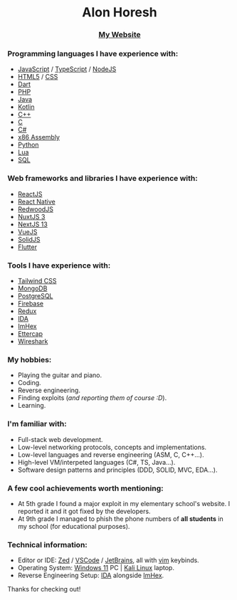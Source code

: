 <h1 align="center">Alon Horesh</h1>
<h3 align="center"><a href="https://alonhoresh.com">My Website</a></h3>

### Programming languages I have experience with:
- [JavaScript](https://www.javascript.com) / [TypeScript](https://www.typescriptlang.org) / [NodeJS](https://nodejs.org)
- [HTML5](https://en.wikipedia.org/wiki/HTML5) / [CSS](https://en.wikipedia.org/wiki/CSS)
- [Dart](https://dart.dev)
- [PHP](https://www.php.net)
- [Java](https://www.oracle.com/java)
- [Kotlin](https://kotlinlang.org)
- [C++](https://en.wikipedia.org/wiki/C%2B%2B)
- [C](https://en.wikipedia.org/wiki/C_(programming_language))
- [C#](https://en.wikipedia.org/wiki/C_Sharp_(programming_language))
- [x86 Assembly](https://en.wikipedia.org/wiki/Assembly_language)
- [Python](https://www.python.org)
- [Lua](https://www.lua.org)
- [SQL](https://en.wikipedia.org/wiki/SQL)

### Web frameworks and libraries I have experience with:
- [ReactJS](https://reactjs.org)
- [React Native](https://reactnative.dev)
- [RedwoodJS](https://redwoodjs.com)
- [NuxtJS 3](https://v3.nuxtjs.org)
- [NextJS 13](https://nextjs.org)
- [VueJS](https://vuejs.org)
- [SolidJS](https://www.solidjs.com)
- [Flutter](https://flutter.dev)

### Tools I have experience with:
- [Tailwind CSS](https://tailwindcss.com)
- [MongoDB](https://www.mongodb.com)
- [PostgreSQL](https://www.postgresql.org)
- [Firebase](https://firebase.google.com)
- [Redux](https://redux.js.org)
- [IDA](https://hex-rays.com/ida-free)
- [ImHex](https://imhex.werwolv.net)
- [Ettercap](https://www.ettercap-project.org)
- [Wireshark](https://www.wireshark.org)

### My hobbies:
- Playing the guitar and piano.
- Coding.
- Reverse engineering.
- Finding exploits (*and reporting them of course :D*).
- Learning.

### I'm familiar with:
- Full-stack web development.
- Low-level networking protocols, concepts and implementations.
- Low-level languages and reverse engineering (ASM, C, C++...).
- High-level VM/interpeted languages (C#, TS, Java...).
- Software design patterns and principles (DDD, SOLID, MVC, EDA...).

### A few cool achievements worth mentioning:
- At 5th grade I found a major exploit in my elementary school's website. I reported it and it got fixed by the developers.
- At 9th grade I managed to phish the phone numbers of **all students** in my school (for educational purposes).

### Technical information:
- Editor or IDE: [Zed](https://zed.dev) / [VSCode](https://code.visualstudio.com) / [JetBrains](https://www.jetbrains.com/), all with [vim](https://www.vim.org) keybinds.
- Operating System: [Windows 11](https://www.microsoft.com/en-us/windows/windows-11) PC | [Kali Linux](https://www.kali.org) laptop.
- Reverse Engineering Setup: [IDA](https://hex-rays.com/ida-free) alongside [ImHex](https://imhex.werwolv.net).

Thanks for checking out!
